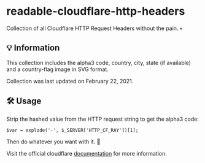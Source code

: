 # readable-cloudflare-http-headers
Collection of all Cloudflare HTTP Request Headers without the pain. 💀

## 💡 Information

This collection includes the alpha3 code, country, city, state (if available) and a country-flag image in SVG format.

Collection was last updated on February 22, 2021.

## 🛠️ Usage 

Strip the hashed value from the HTTP request string to get the alpha3 code: 

```
$var = explode('-', $_SERVER['HTTP_CF_RAY'])[1];
```

Then do whatever you want with it. 🤷

Visit the official cloudflare [documentation](https://support.cloudflare.com/hc/en-us/articles/200170986-How-does-Cloudflare-handle-HTTP-Request-headers-) for more information.
